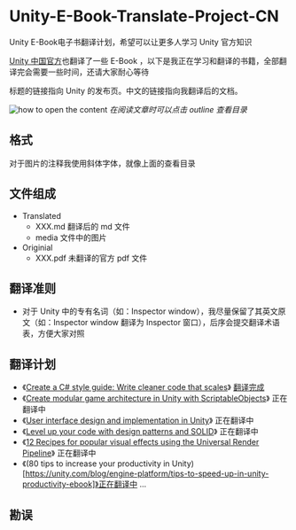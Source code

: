 # Unity-E-Book-Translate-Project-CN
Unity E-Book电子书翻译计划，希望可以让更多人学习 Unity 官方知识

[Unity 中国官方](https://learn.u3d.cn/u/unityguan-fang-1)也翻译了一些 E-Book ，以下是我正在学习和翻译的书籍，全部翻译完会需要一些时间，还请大家耐心等待

标题的链接指向 Unity 的发布页。中文的链接指向我翻译后的文档。

![how to open the content](![](content.png))
*在阅读文章时可以点击 outline 查看目录*

## 格式
对于图片的注释我使用斜体字体，就像上面的查看目录

## 文件组成
- Translated
  - XXX.md 翻译后的 md 文件
  - media 文件中的图片 
- Originial
  - XXX.pdf 未翻译的官方 pdf 文件

## 翻译准则
- 对于 Unity 中的专有名词（如：Inspector window），我尽量保留了其英文原文（如：Inspector window 翻译为 Inspector 窗口），后序会提交翻译术语表，方便大家对照

## 翻译计划
- 《[Create a C# style guide: Write cleaner code that scales](https://unity.com/resources/create-code-c-sharp-style-guide-e-book)》 [翻译完成](Create-a-C%23-style-guide-Write-cleaner-code-that-scales/Translated/Create-a-C%23-style-guide-Write-cleaner-code-that-scales.md)
- 《[Create modular game architecture in Unity with ScriptableObjects](https://unity.com/resources/create-modular-game-architecture-with-scriptable-objects-ebook)》 正在翻译中
- 《[User interface design and implementation in Unity](https://unity.com/resources/user-interface-design-and-implementation-in-unity)》 正在翻译中
- 《[Level up your code with design patterns and SOLID](https://unity.com/resources/design-patterns-solid-ebook)》 正在翻译中
- 《[12 Recipes for popular visual effects using the Universal Render Pipeline](https://unity.com/blog/engine-platform/12-recipes-for-popular-visual-effects-using-universal-render-pipeline)》 正在翻译中
- 《(80 tips to increase your productivity in Unity)[https://unity.com/blog/engine-platform/tips-to-speed-up-in-unity-productivity-ebook]》正在翻译中
...

## 勘误
